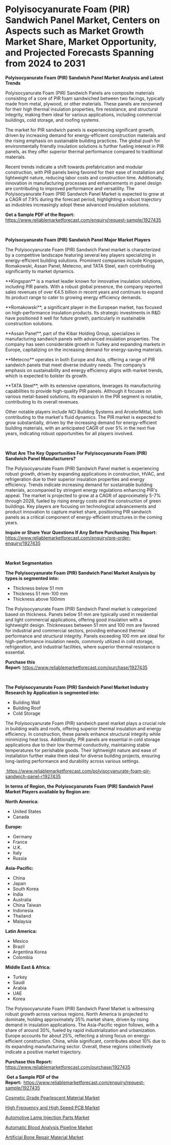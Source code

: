 <p><h1>Polyisocyanurate Foam (PIR) Sandwich Panel Market, Centers on Aspects such as Market Growth Market Share, Market Opportunity, and Projected Forecasts Spanning from 2024 to 2031</h1></p><p><strong>Polyisocyanurate Foam (PIR) Sandwich Panel Market Analysis and Latest Trends</strong></p>
<p><p>Polyisocyanurate Foam (PIR) Sandwich Panels are composite materials consisting of a core of PIR foam sandwiched between two facings, typically made from metal, plywood, or other materials. These panels are renowned for their high thermal insulation properties, fire resistance, and structural integrity, making them ideal for various applications, including commercial buildings, cold storage, and roofing systems.</p><p>The market for PIR sandwich panels is experiencing significant growth, driven by increasing demand for energy-efficient construction materials and the rising emphasis on sustainable building practices. The global push for environmentally friendly insulation solutions is further fueling interest in PIR panels, as they offer superior thermal performance compared to traditional materials. </p><p>Recent trends indicate a shift towards prefabrication and modular construction, with PIR panels being favored for their ease of installation and lightweight nature, reducing labor costs and construction time. Additionally, innovation in manufacturing processes and enhancements in panel design are contributing to improved performance and versatility. The Polyisocyanurate Foam (PIR) Sandwich Panel Market is expected to grow at a CAGR of 7.9% during the forecast period, highlighting a robust trajectory as industries increasingly adopt these advanced insulation solutions.</p></p>
<p><strong>Get a Sample PDF of the Report:&nbsp;</strong> <a href="https://www.reliablemarketforecast.com/enquiry/request-sample/1927435?utm_campaign=1755&utm_medium=2&utm_source=Github&utm_content=ia&utm_term=25102024&utm_id=polyisocyanurate-foam-pir-sandwich-panel">https://www.reliablemarketforecast.com/enquiry/request-sample/1927435</a></p>
<p>&nbsp;</p>
<p><strong>Polyisocyanurate Foam (PIR) Sandwich Panel Major Market Players</strong></p>
<p><p>The Polyisocyanurate Foam (PIR) Sandwich Panel market is characterized by a competitive landscape featuring several key players specializing in energy-efficient building solutions. Prominent companies include Kingspan, Romakowski, Assan Panel, Metecno, and TATA Steel, each contributing significantly to market dynamics.</p><p>**Kingspan** is a market leader known for innovative insulation solutions, including PIR panels. With a robust global presence, the company reported sales revenues of over €4.5 billion in recent years and continues to expand its product range to cater to growing energy efficiency demands.</p><p>**Romakowski**, a significant player in the European market, has focused on high-performance insulation products. Its strategic investments in R&D have positioned it well for future growth, particularly in sustainable construction solutions.</p><p>**Assan Panel**, part of the Kibar Holding Group, specializes in manufacturing sandwich panels with advanced insulation properties. The company has seen considerable growth in Turkey and expanding markets in Europe, capitalizing on the increasing demand for energy-saving materials.</p><p>**Metecno** operates in both Europe and Asia, offering a range of PIR sandwich panels that meet diverse industry needs. The company’s emphasis on sustainability and energy efficiency aligns with market trends, which is expected to bolster its growth.</p><p>**TATA Steel**, with its extensive operations, leverages its manufacturing capabilities to provide high-quality PIR panels. Although it focuses on various metal-based solutions, its expansion in the PIR segment is notable, contributing to its overall revenues.</p><p>Other notable players include NCI Building Systems and ArcelorMittal, both contributing to the market's fluid dynamics. The PIR market is expected to grow substantially, driven by the increasing demand for energy-efficient building materials, with an anticipated CAGR of over 5% in the next five years, indicating robust opportunities for all players involved.</p></p>
<p>&nbsp;</p>
<p><strong>What Are The Key Opportunities For Polyisocyanurate Foam (PIR) Sandwich Panel Manufacturers?</strong></p>
<p><p>The Polyisocyanurate Foam (PIR) Sandwich Panel market is experiencing robust growth, driven by expanding applications in construction, HVAC, and refrigeration due to their superior insulation properties and energy efficiency. Trends indicate increasing demand for sustainable building materials, accompanied by stringent energy regulations enhancing PIR's appeal. The market is projected to grow at a CAGR of approximately 5-7% through 2028, fueled by rising energy costs and the construction of green buildings. Key players are focusing on technological advancements and product innovation to capture market share, positioning PIR sandwich panels as a critical component of energy-efficient structures in the coming years.</p></p>
<p><strong>Inquire or Share Your Questions If Any Before Purchasing This Report:</strong> <a href="https://www.reliablemarketforecast.com/enquiry/pre-order-enquiry/1927435?utm_campaign=1755&utm_medium=2&utm_source=Github&utm_content=ia&utm_term=25102024&utm_id=polyisocyanurate-foam-pir-sandwich-panel">https://www.reliablemarketforecast.com/enquiry/pre-order-enquiry/1927435</a></p>
<p>&nbsp;</p>
<p><strong>Market Segmentation</strong></p>
<p><strong>The Polyisocyanurate Foam (PIR) Sandwich Panel Market Analysis by types is segmented into:</strong></p>
<p><ul><li>Thickness below 51 mm</li><li>Thickness 51 mm-100 mm</li><li>Thickness above 100mm</li></ul></p>
<p><p>The Polyisocyanurate Foam (PIR) Sandwich Panel market is categorized based on thickness. Panels below 51 mm are typically used in residential and light commercial applications, offering good insulation with a lightweight design. Thicknesses between 51 mm and 100 mm are favored for industrial and commercial sectors, providing enhanced thermal performance and structural integrity. Panels exceeding 100 mm are ideal for high-performance insulation needs, commonly utilized in cold storage, refrigeration, and industrial facilities, where superior thermal resistance is essential.</p></p>
<p><strong>Purchase this Report:&nbsp;</strong><a href="https://www.reliablemarketforecast.com/purchase/1927435?utm_campaign=1755&utm_medium=2&utm_source=Github&utm_content=ia&utm_term=25102024&utm_id=polyisocyanurate-foam-pir-sandwich-panel">https://www.reliablemarketforecast.com/purchase/1927435</a></p>
<p>&nbsp;</p>
<p><strong>The Polyisocyanurate Foam (PIR) Sandwich Panel Market Industry Research by Application is segmented into:</strong></p>
<p><ul><li>Building Wall</li><li>Building Roof</li><li>Cold Storage</li></ul></p>
<p><p>The Polyisocyanurate Foam (PIR) sandwich panel market plays a crucial role in building walls and roofs, offering superior thermal insulation and energy efficiency. In construction, these panels enhance structural integrity while minimizing heat loss. Additionally, PIR panels are essential in cold storage applications due to their low thermal conductivity, maintaining stable temperatures for perishable goods. Their lightweight nature and ease of installation further make them ideal for diverse building projects, ensuring long-lasting performance and durability across various settings.</p></p>
<p><a href="https://www.reliablemarketforecast.com/polyisocyanurate-foam-pir-sandwich-panel-r1927435?utm_campaign=1755&utm_medium=2&utm_source=Github&utm_content=ia&utm_term=25102024&utm_id=polyisocyanurate-foam-pir-sandwich-panel">&nbsp;https://www.reliablemarketforecast.com/polyisocyanurate-foam-pir-sandwich-panel-r1927435</a></p>
<p><strong>In terms of Region, the Polyisocyanurate Foam (PIR) Sandwich Panel Market Players available by Region are:</strong></p>
<p>
    <p> <strong> North America: </strong>
        <ul>
            <li>United States</li>
            <li>Canada</li>
        </ul>
        </p> 
    <p> <strong> Europe: </strong>
        <ul>
            <li>Germany</li>
            <li>France</li>
            <li>U.K.</li>
            <li>Italy</li>
            <li>Russia</li>
        </ul>
        </p> 
    <p> <strong> Asia-Pacific: </strong>
        <ul>
            <li>China</li>
            <li>Japan</li>
            <li>South Korea</li>
            <li>India</li>
            <li>Australia</li>
            <li>China Taiwan</li>
            <li>Indonesia</li>
            <li>Thailand</li>
            <li>Malaysia</li>
        </ul>
        </p> 
    <p> <strong> Latin America: </strong>
        <ul>
            <li>Mexico</li>
            <li>Brazil</li>
            <li>Argentina Korea</li>
            <li>Colombia</li>
        </ul>
        </p> 
    <p> <strong> Middle East & Africa: </strong>
        <ul>
            <li>Turkey</li>
            <li>Saudi</li>
            <li>Arabia</li>
            <li>UAE</li>
            <li>Korea</li>
        </ul>
    </p>
    </p>
<p><p>The Polyisocyanurate Foam (PIR) Sandwich Panel Market is witnessing robust growth across various regions. North America is projected to dominate, holding approximately 35% market share, driven by rising demand in insulation applications. The Asia-Pacific region follows, with a share of around 30%, fueled by rapid industrialization and urbanization. Europe accounts for about 25%, reflecting a strong focus on energy-efficient construction. China, while significant, contributes about 10% due to its expanding manufacturing sector. Overall, these regions collectively indicate a positive market trajectory.</p></p>
<p><strong>Purchase this Report: </strong><a href="https://www.reliablemarketforecast.com/purchase/1927435?utm_campaign=1755&utm_medium=2&utm_source=Github&utm_content=ia&utm_term=25102024&utm_id=polyisocyanurate-foam-pir-sandwich-panel">https://www.reliablemarketforecast.com/purchase/1927435</a></p>
<p>&nbsp;<strong>Get a Sample PDF of the Report:&nbsp;&nbsp;</strong><a href="https://www.reliablemarketforecast.com/enquiry/request-sample/1927435?utm_campaign=1755&utm_medium=2&utm_source=Github&utm_content=ia&utm_term=25102024&utm_id=polyisocyanurate-foam-pir-sandwich-panel">https://www.reliablemarketforecast.com/enquiry/request-sample/1927435</a></p>
<p><strong></strong></p>
<p><p><a href="https://www.linkedin.com/pulse/exploring-cosmetic-grade-pearlescent-material-market-dynamics-hjd5e?utm_campaign=1755&utm_medium=2&utm_source=Github&utm_content=ia&utm_term=25102024&utm_id=polyisocyanurate-foam-pir-sandwich-panel">Cosmetic Grade Pearlescent Material Market</a></p><p><a href="https://www.linkedin.com/pulse/high-frequency-speed-pcb-momentum-charting-45-cagr-path-2024-2031-ozp4c?utm_campaign=1755&utm_medium=2&utm_source=Github&utm_content=ia&utm_term=25102024&utm_id=polyisocyanurate-foam-pir-sandwich-panel">High Frequency and High Speed PCB Market</a></p><p><a href="https://www.linkedin.com/pulse/automotive-lamp-injection-parts-value-chain-analysis-from-raw-8zpve?utm_campaign=1755&utm_medium=2&utm_source=Github&utm_content=ia&utm_term=25102024&utm_id=polyisocyanurate-foam-pir-sandwich-panel">Automotive Lamp Injection Parts Market</a></p><p><a href="https://www.linkedin.com/pulse/strategic-market-insights-global-automatic-blood-analysis-lekxf?utm_campaign=1755&utm_medium=2&utm_source=Github&utm_content=ia&utm_term=25102024&utm_id=polyisocyanurate-foam-pir-sandwich-panel">Automatic Blood Analysis Pipeline Market</a></p><p><a href="https://www.linkedin.com/pulse/insights-artificial-bone-repair-material-market-players-size-fctjf?utm_campaign=1755&utm_medium=2&utm_source=Github&utm_content=ia&utm_term=25102024&utm_id=polyisocyanurate-foam-pir-sandwich-panel">Artificial Bone Repair Material Market</a></p></p>